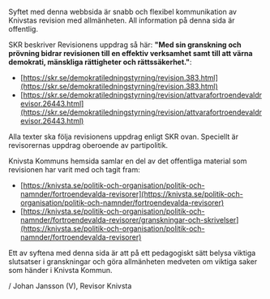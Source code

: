 Syftet med denna webbsida är snabb och flexibel kommunikation av Knivstas revision med allmänheten. All information på denna sida är offentlig.

SKR beskriver Revisionens uppdrag så här: **"Med sin granskning och prövning bidrar revisionen till en effektiv verksamhet samt till att värna demokrati, mänskliga rättigheter och rättssäkerhet."**:

* [https://skr.se/demokratiledningstyrning/revision.383.html](https://skr.se/demokratiledningstyrning/revision.383.html)
* [https://skr.se/demokratiledningstyrning/revision/attvarafortroendevaldrevisor.26443.html](https://skr.se/demokratiledningstyrning/revision/attvarafortroendevaldrevisor.26443.html)

Alla texter ska följa revisionens uppdrag enligt SKR ovan. Speciellt är revisorernas uppdrag oberoende av partipolitik.

Knivsta Kommuns hemsida samlar en del av det offentliga material som revisionen har varit med och tagit fram:

* [https://knivsta.se/politik-och-organisation/politik-och-namnder/fortroendevalda-revisorer](https://knivsta.se/politik-och-organisation/politik-och-namnder/fortroendevalda-revisorer)
* [https://knivsta.se/politik-och-organisation/politik-och-namnder/fortroendevalda-revisorer/granskningar-och-skrivelser](https://knivsta.se/politik-och-organisation/politik-och-namnder/fortroendevalda-revisorer)

Ett av syftena med denna sida är att på ett pedagogiskt sätt belysa viktiga slutsatser i granskningar och göra allmänheten medveten om viktiga saker som händer i Knivsta Kommun.

/ Johan Jansson (V), Revisor Knivsta

